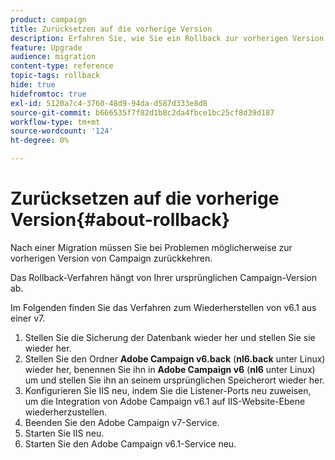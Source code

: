 ```yaml
---
product: campaign
title: Zurücksetzen auf die vorherige Version
description: Erfahren Sie, wie Sie ein Rollback zur vorherigen Version durchführen
feature: Upgrade
audience: migration
content-type: reference
topic-tags: rollback
hide: true
hidefromtoc: true
exl-id: 5120a7c4-3760-48d9-94da-d587d333e8d8
source-git-commit: b666535f7f82d1b8c2da4fbce1bc25cf8d39d187
workflow-type: tm+mt
source-wordcount: '124'
ht-degree: 0%

---
```


# Zurücksetzen auf die vorherige Version{#about-rollback}



Nach einer Migration müssen Sie bei Problemen möglicherweise zur vorherigen Version von Campaign zurückkehren.

Das Rollback-Verfahren hängt von Ihrer ursprünglichen Campaign-Version ab.

Im Folgenden finden Sie das Verfahren zum Wiederherstellen von v6.1 aus einer v7.

1. Stellen Sie die Sicherung der Datenbank wieder her und stellen Sie sie wieder her.
1. Stellen Sie den Ordner **Adobe Campaign v6.back** (**nl6.back** unter Linux) wieder her, benennen Sie ihn in **Adobe Campaign v6** (**nl6** unter Linux) um und stellen Sie ihn an seinem ursprünglichen Speicherort wieder her.
1. Konfigurieren Sie IIS neu, indem Sie die Listener-Ports neu zuweisen, um die Integration von Adobe Campaign v6.1 auf IIS-Website-Ebene wiederherzustellen.
1. Beenden Sie den Adobe Campaign v7-Service.
1. Starten Sie IIS neu.
1. Starten Sie den Adobe Campaign v6.1-Service neu.

<!--
	
## Restore to Campaign v6.02

Here is the procedure to restore a v6.02 from a v7.

1. Recover the backup of the database and restore it.
1. Recover the **Neolane v6.back** folder (**nl6.back** in Linux), rename it to **Neolane v6** (**nl6** in Linux) and restore it to its original location.
1. Re-configure IIS by re-assigning the listen ports to re-establish the integration of Adobe Campaign v6.02 at IIS Website level.
1. Stop the Adobe Campaign v6.1 service.
1. Re-start IIS.
1. Restart the Adobe Campaign v6.02 service.

## Restore to Campaign v5.11

Here is the procedure to restore a v5.11 from a v7.

1. Recover the backup of the database and restore it.
1. Recover the **Neolane v5.back** folder (**nl5.back** in Linux), rename it to **Neolane v5** (**nl5** in Linux) and restore it to its original location.
1. Re-configure IIS by re-assigning the listen ports to re-establish the integration of Neolane v5 at IIS Website level.
1. Stop the Adobe Campaign v7 service.
1. Re-start IIS.
1. Re-start the Adobe Campaign v5 service.

-->